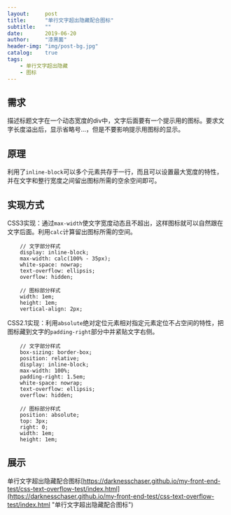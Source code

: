 ```yaml
---
layout:     post
title:      "单行文字超出隐藏配合图标"
subtitle:   ""
date:       2019-06-20
author:     "漆黑菌"
header-img: "img/post-bg.jpg"
catalog:    true
tags:
    - 单行文字超出隐藏
    - 图标
---
```


## 需求
描述标题文字在一个动态宽度的div中，文字后面要有一个提示用的图标。要求文字长度溢出后，显示省略号...，但是不要影响提示用图标的显示。

## 原理
利用了`inline-block`可以多个元素共存于一行，而且可以设置最大宽度的特性，并在文字和整行宽度之间留出图标所需的空余空间即可。

## 实现方式
CSS3实现：通过`max-width`使文字宽度动态且不超出，这样图标就可以自然跟在文字后面。利用`calc`计算留出图标所需的空间。
```
    // 文字部分样式
    display: inline-block;
    max-width: calc(100% - 35px);
    white-space: nowrap;
    text-overflow: ellipsis;
    overflow: hidden;

    // 图标部分样式
    width: 1em;
    height: 1em;
    vertical-align: 2px;
```
CSS2.1实现：利用`absolute`绝对定位元素相对指定元素定位不占空间的特性，把图标藏到文字的`padding-right`部分中并紧贴文字右侧。
```
    // 文字部分样式
    box-sizing: border-box;
    position: relative;
    display: inline-block;
    max-width: 100%;
    padding-right: 1.5em;
    white-space: nowrap;
    text-overflow: ellipsis;
    overflow: hidden;

    // 图标部分样式
    position: absolute;
    top: 3px;
    right: 0;
    width: 1em;
    height: 1em;
```

## 展示
单行文字超出隐藏配合图标[https://darknesschaser.github.io/my-front-end-test/css-text-overflow-test/index.html](https://darknesschaser.github.io/my-front-end-test/css-text-overflow-test/index.html "单行文字超出隐藏配合图标")
